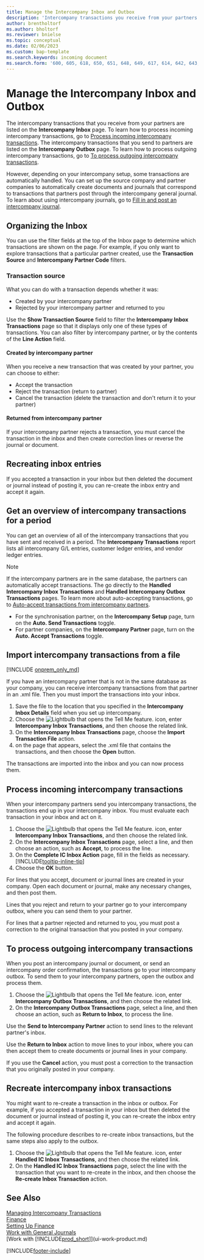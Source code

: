 ```yaml
---
title: Manage the Intercompany Inbox and Outbox
description: 'Intercompany transactions you receive from your partners are listed in the intercompany inbox, where you process them manually or automatically.'
author: brentholtorf
ms.author: bholtorf
ms.reviewer: bnielse
ms.topic: conceptual
ms.date: 02/06/2023
ms.custom: bap-template
ms.search.keywords: incoming document
ms.search.form: '600, 605, 618, 650, 651, 648, 649, 617, 614, 642, 643, 640, 641, 613, 616, 646, 647, 644, 645, 615, 619, 612, 638, 639, 636, 637, 611'
---
```

# Manage the Intercompany Inbox and Outbox

The intercompany transactions that you receive from your partners are listed on the **Intercompany Inbox** page. To learn how to process incoming intercompany transactions, go to [Process incoming intercompany transactions](#process-incoming-intercompany-transactions). The intercompany transactions that you send to partners are listed on the **Intercompany Outbox** page. To learn how to process outgoing intercompany transactions, go to [To process outgoing intercompany transactions](#to-process-outgoing-intercompany-transactions).

However, depending on your intercompany setup, some transactions are automatically handled. You can set up the source company and partner companies to automatically create documents and journals that correspond to transactions that partners post through the intercompany general journal. To learn about using intercompany journals, go to [Fill in and post an intercompany journal](intercompany-how-work-documents-journals.md#fill-in-and-post-an-intercompany-journal).  

## Organizing the Inbox  

You can use the filter fields at the top of the Inbox page to determine which transactions are shown on the page. For example, if you only want to explore transactions that a particular partner created, use the **Transaction Source** and **Intercompany Partner Code** filters.  

### Transaction source  

What you can do with a transaction depends whether it was:  

* Created by your intercompany partner  
* Rejected by your intercompany partner and returned to you  

Use the **Show Transaction Source** field to filter the **Intercompany Inbox Transactions** page so that it displays only one of these types of transactions. You can also filter by intercompany partner, or by the contents of the **Line Action** field.  

#### Created by intercompany partner  

 When you receive a new transaction that was created by your partner, you can choose to either:

* Accept the transaction  
* Reject the transaction (return to partner)  
* Cancel the transaction (delete the transaction and don't return it to your partner)  

#### Returned from intercompany partner  

If your intercompany partner rejects a transaction, you must cancel the transaction in the inbox and then create correction lines or reverse the journal or document.  

## Recreating inbox entries  

If you accepted a transaction in your inbox but then deleted the document or journal instead of posting it, you can re-create the inbox entry and accept it again.  

## Get an overview of intercompany transactions for a period  

You can get an overview of all of the intercompany transactions that you have sent and received in a period. The **Intercompany Transactions** report lists all intercompany G/L entries, customer ledger entries, and vendor ledger entries.

> [!NOTE]  
> If the intercompany partners are in the same database, the partners can automatically accept transactions. The go directly to the **Handled Intercompany Inbox Transactions** and **Handled Intercompany Outbox Transactions** pages. To learn more about auto-accepting transactions, go to [Auto-accept transactions from intercompany partners](intercompany-how-setup.md#auto-accept-transactions-from-intercompany-partners).  
>
> * For the synchronisation partner, on the **Intercompany Setup** page, turn on the **Auto. Send Transactions** toggle.
> * For partner companies, on the **Intercompany Partner** page, turn on the **Auto. Accept Transactions** toggle.  

## Import intercompany transactions from a file

[!INCLUDE [onprem_only_md](includes/onprem_only_md.md)]

If you have an intercompany partner that is not in the same database as your company, you can receive intercompany transactions from that partner in an .xml file. Then you must import the transactions into your inbox.  

1. Save the file to the location that you specified in the **Intercompany Inbox Details** field when you set up intercompany.  
2. Choose the ![Lightbulb that opens the Tell Me feature.](media/ui-search/search_small.png "Tell me what you want to do") icon, enter **Intercompany Inbox Transactions**, and then choose the related link.
3. On the **Intercompany Inbox Transactions** page, choose the **Import Transaction File** action.  
4. on the page that appears, select the .xml file that contains the transactions, and then choose the **Open** button.  

The transactions are imported into the inbox and you can now process them.

## Process incoming intercompany transactions  

When your intercompany partners send you intercompany transactions, the transactions end up in your intercompany inbox. You must evaluate each transaction in your inbox and act on it.  

1. Choose the ![Lightbulb that opens the Tell Me feature.](media/ui-search/search_small.png "Tell me what you want to do") icon, enter **Intercompany Inbox Transactions**, and then choose the related link.  
2. On the **Intercompany Inbox Transactions** page, select a line, and then choose an action, such as **Accept**, to process the line.
3. On the **Complete IC Inbox Action** page, fill in the fields as necessary. [!INCLUDE[tooltip-inline-tip](includes/tooltip-inline-tip_md.md)]
4. Choose the **OK** button.  

For lines that you accept, document or journal lines are created in your company. Open each document or journal, make any necessary changes, and then post them.  

Lines that you reject and return to your partner go to your intercompany outbox, where you can send them to your partner.

For lines that a partner rejected and returned to you, you must post a correction to the original transaction that you posted in your company.

## To process outgoing intercompany transactions  

When you post an intercompany journal or document, or send an intercompany order confirmation, the transactions go to your intercompany outbox. To send them to your intercompany partners, open the outbox and process them.  

1. Choose the ![Lightbulb that opens the Tell Me feature.](media/ui-search/search_small.png "Tell me what you want to do") icon, enter **Intercompany Outbox Transactions**, and then choose the related link.  
2. On the **Intercompany Outbox Transactions** page, select a line, and then choose an action, such as **Return to Inbox**, to process the line.

Use the **Send to Intercompany Partner** action to send lines to the relevant partner's inbox.

Use the **Return to Inbox** action to move lines to your inbox, where you can then accept them to create documents or journal lines in your company.  

If you use the **Cancel** action, you must post a correction to the transaction that you originally posted in your company.  

## Recreate intercompany inbox transactions  

You might want to re-create a transaction in the inbox or outbox. For example, if you accepted a transaction in your inbox but then deleted the document or journal instead of posting it, you can re-create the inbox entry and accept it again.  

The following procedure describes to re-create inbox transactions, but the same steps also apply to the outbox.

1. Choose the ![Lightbulb that opens the Tell Me feature.](media/ui-search/search_small.png "Tell me what you want to do") icon, enter **Handled IC Inbox Transactions**, and then choose the related link.  
2. On the **Handled IC Inbox Transactions** page, select the line with the transaction that you want to re-create in the inbox, and then choose the **Re-create Inbox Transaction** action.  

## See Also

[Managing Intercompany Transactions](intercompany-manage.md)  
[Finance](finance.md)  
[Setting Up Finance](finance-setup-finance.md)  
[Work with General Journals](ui-work-general-journals.md)  
[Work with [!INCLUDE[prod_short](includes/prod_short.md)]](ui-work-product.md)


[!INCLUDE[footer-include](includes/footer-banner.md)]
